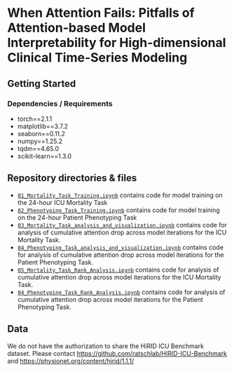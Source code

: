 # When Attention Fails: Pitfalls of Attention-based Model Interpretability for High-dimensional Clinical Time-Series Modeling


## Getting Started

### Dependencies / Requirements
* torch==2.1.1
* matplotlib==3.7.2
* seaborn==0.11.2
* numpy==1.25.2
* tqdm==4.65.0
* scikit-learn==1.3.0


## Repository directories & files
+ [`01_Mortality_Task_Training.ipynb`](01_Mortality_Task_Training.ipynb) contains code for model training on the 24-hour ICU Mortality Task
+ [`02_Phenotyping_Task_Training.ipynb`](02_Phenotyping_Task_Training.ipynb) contains code for model training on the 24-hour Patient Phenotyping Task
+ [`03_Mortality_Task_analysis_and_visualization.ipynb`](03_Mortality_Task_analysis_and_visualization.ipynb) contains code for analysis of cumulative attention drop across model iterations for the ICU Mortality Task.
+ [`04_Phenotyping_Task_analysis_and_visualization.ipynb`](04_Phenotyping_Task_analysis_and_visualization.ipynb) contains code for analysis of cumulative attention drop across model iterations for the Patient Phenotyping Task.
+ [`05_Mortality_Task_Rank_Analysis.ipynb`](03_Mortality_Task_analysis_and_visualization.ipynb) contains code for analysis of cumulative attention drop across model iterations for the ICU Mortality Task.
+ [`04_Phenotyping_Task_Rank_Analysis.ipynb`](04_Phenotyping_Task_analysis_and_visualization.ipynb) contains code for analysis of cumulative attention drop across model iterations for the Patient Phenotyping Task.

## Data
We do not have the authorization to share the HiRID ICU Benchmark dataset. Please contact https://github.com/ratschlab/HIRID-ICU-Benchmark and https://physionet.org/content/hirid/1.1.1/

